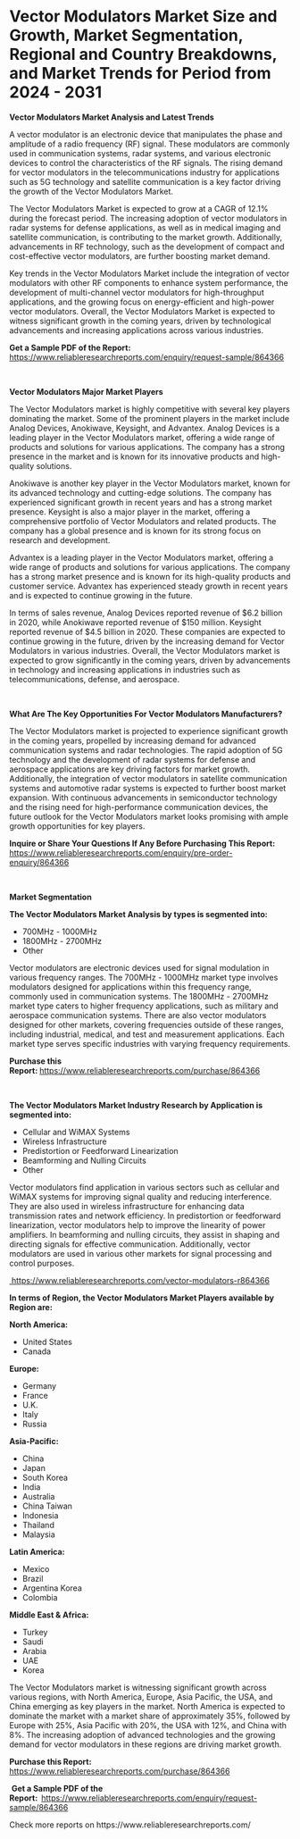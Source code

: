 <p><h1>Vector Modulators Market Size and Growth, Market Segmentation, Regional and Country Breakdowns, and Market Trends for Period from 2024 -  2031</h1></p><p><strong>Vector Modulators Market Analysis and Latest Trends</strong></p>
<p><p>A vector modulator is an electronic device that manipulates the phase and amplitude of a radio frequency (RF) signal. These modulators are commonly used in communication systems, radar systems, and various electronic devices to control the characteristics of the RF signals. The rising demand for vector modulators in the telecommunications industry for applications such as 5G technology and satellite communication is a key factor driving the growth of the Vector Modulators Market.</p><p>The Vector Modulators Market is expected to grow at a CAGR of 12.1% during the forecast period. The increasing adoption of vector modulators in radar systems for defense applications, as well as in medical imaging and satellite communication, is contributing to the market growth. Additionally, advancements in RF technology, such as the development of compact and cost-effective vector modulators, are further boosting market demand.</p><p>Key trends in the Vector Modulators Market include the integration of vector modulators with other RF components to enhance system performance, the development of multi-channel vector modulators for high-throughput applications, and the growing focus on energy-efficient and high-power vector modulators. Overall, the Vector Modulators Market is expected to witness significant growth in the coming years, driven by technological advancements and increasing applications across various industries.</p></p>
<p><strong>Get a Sample PDF of the Report:&nbsp;</strong> <a href="https://www.reliableresearchreports.com/enquiry/request-sample/864366">https://www.reliableresearchreports.com/enquiry/request-sample/864366</a></p>
<p>&nbsp;</p>
<p><strong>Vector Modulators Major Market Players</strong></p>
<p><p>The Vector Modulators market is highly competitive with several key players dominating the market. Some of the prominent players in the market include Analog Devices, Anokiwave, Keysight, and Advantex. Analog Devices is a leading player in the Vector Modulators market, offering a wide range of products and solutions for various applications. The company has a strong presence in the market and is known for its innovative products and high-quality solutions.</p><p>Anokiwave is another key player in the Vector Modulators market, known for its advanced technology and cutting-edge solutions. The company has experienced significant growth in recent years and has a strong market presence. Keysight is also a major player in the market, offering a comprehensive portfolio of Vector Modulators and related products. The company has a global presence and is known for its strong focus on research and development.</p><p>Advantex is a leading player in the Vector Modulators market, offering a wide range of products and solutions for various applications. The company has a strong market presence and is known for its high-quality products and customer service. Advantex has experienced steady growth in recent years and is expected to continue growing in the future.</p><p>In terms of sales revenue, Analog Devices reported revenue of $6.2 billion in 2020, while Anokiwave reported revenue of $150 million. Keysight reported revenue of $4.5 billion in 2020. These companies are expected to continue growing in the future, driven by the increasing demand for Vector Modulators in various industries. Overall, the Vector Modulators market is expected to grow significantly in the coming years, driven by advancements in technology and increasing applications in industries such as telecommunications, defense, and aerospace.</p></p>
<p>&nbsp;</p>
<p><strong>What Are The Key Opportunities For Vector Modulators Manufacturers?</strong></p>
<p><p>The Vector Modulators market is projected to experience significant growth in the coming years, propelled by increasing demand for advanced communication systems and radar technologies. The rapid adoption of 5G technology and the development of radar systems for defense and aerospace applications are key driving factors for market growth. Additionally, the integration of vector modulators in satellite communication systems and automotive radar systems is expected to further boost market expansion. With continuous advancements in semiconductor technology and the rising need for high-performance communication devices, the future outlook for the Vector Modulators market looks promising with ample growth opportunities for key players.</p></p>
<p><strong>Inquire or Share Your Questions If Any Before Purchasing This Report:</strong> <a href="https://www.reliableresearchreports.com/enquiry/pre-order-enquiry/864366">https://www.reliableresearchreports.com/enquiry/pre-order-enquiry/864366</a></p>
<p>&nbsp;</p>
<p><strong>Market Segmentation</strong></p>
<p><strong>The Vector Modulators Market Analysis by types is segmented into:</strong></p>
<p><ul><li>700MHz - 1000MHz</li><li>1800MHz - 2700MHz</li><li>Other</li></ul></p>
<p><p>Vector modulators are electronic devices used for signal modulation in various frequency ranges. The 700MHz - 1000MHz market type involves modulators designed for applications within this frequency range, commonly used in communication systems. The 1800MHz - 2700MHz market type caters to higher frequency applications, such as military and aerospace communication systems. There are also vector modulators designed for other markets, covering frequencies outside of these ranges, including industrial, medical, and test and measurement applications. Each market type serves specific industries with varying frequency requirements.</p></p>
<p><strong>Purchase this Report:&nbsp;</strong><a href="https://www.reliableresearchreports.com/purchase/864366">https://www.reliableresearchreports.com/purchase/864366</a></p>
<p>&nbsp;</p>
<p><strong>The Vector Modulators Market Industry Research by Application is segmented into:</strong></p>
<p><ul><li>Cellular and WiMAX Systems</li><li>Wireless Infrastructure</li><li>Predistortion or Feedforward Linearization</li><li>Beamforming and Nulling Circuits</li><li>Other</li></ul></p>
<p><p>Vector modulators find application in various sectors such as cellular and WiMAX systems for improving signal quality and reducing interference. They are also used in wireless infrastructure for enhancing data transmission rates and network efficiency. In predistortion or feedforward linearization, vector modulators help to improve the linearity of power amplifiers. In beamforming and nulling circuits, they assist in shaping and directing signals for effective communication. Additionally, vector modulators are used in various other markets for signal processing and control purposes.</p></p>
<p><a href="https://www.reliableresearchreports.com/vector-modulators-r864366">&nbsp;https://www.reliableresearchreports.com/vector-modulators-r864366</a></p>
<p><strong>In terms of Region, the Vector Modulators Market Players available by Region are:</strong></p>
<p>
    <p> <strong> North America: </strong>
        <ul>
            <li>United States</li>
            <li>Canada</li>
        </ul>
        </p> 
    <p> <strong> Europe: </strong>
        <ul>
            <li>Germany</li>
            <li>France</li>
            <li>U.K.</li>
            <li>Italy</li>
            <li>Russia</li>
        </ul>
        </p> 
    <p> <strong> Asia-Pacific: </strong>
        <ul>
            <li>China</li>
            <li>Japan</li>
            <li>South Korea</li>
            <li>India</li>
            <li>Australia</li>
            <li>China Taiwan</li>
            <li>Indonesia</li>
            <li>Thailand</li>
            <li>Malaysia</li>
        </ul>
        </p> 
    <p> <strong> Latin America: </strong>
        <ul>
            <li>Mexico</li>
            <li>Brazil</li>
            <li>Argentina Korea</li>
            <li>Colombia</li>
        </ul>
        </p> 
    <p> <strong> Middle East & Africa: </strong>
        <ul>
            <li>Turkey</li>
            <li>Saudi</li>
            <li>Arabia</li>
            <li>UAE</li>
            <li>Korea</li>
        </ul>
    </p>
    </p>
<p><p>The Vector Modulators market is witnessing significant growth across various regions, with North America, Europe, Asia Pacific, the USA, and China emerging as key players in the market. North America is expected to dominate the market with a market share of approximately 35%, followed by Europe with 25%, Asia Pacific with 20%, the USA with 12%, and China with 8%. The increasing adoption of advanced technologies and the growing demand for vector modulators in these regions are driving market growth.</p></p>
<p><strong>Purchase this Report: </strong><a href="https://www.reliableresearchreports.com/purchase/864366">https://www.reliableresearchreports.com/purchase/864366</a></p>
<p>&nbsp;<strong>Get a Sample PDF of the Report:&nbsp;&nbsp;</strong><a href="https://www.reliableresearchreports.com/enquiry/request-sample/864366">https://www.reliableresearchreports.com/enquiry/request-sample/864366</a></p>
<p><strong></strong></p>
<p>Check more reports on https://www.reliableresearchreports.com/</p>